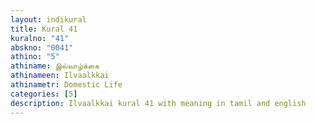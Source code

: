 ```yaml
---
layout: indikural
title: Kural 41
kuralno: "41"
abskno: "0041"
athino: "5"
athiname: இல்வாழ்க்கை
athinameen: Ilvaalkkai
athinametr: Domestic Life
categories: [5]
description: Ilvaalkkai kural 41 with meaning in tamil and english 
---
```


